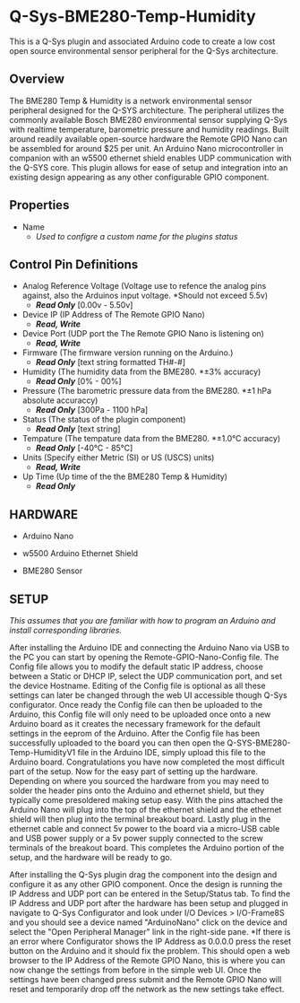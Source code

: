 # Q-Sys-BME280-Temp-Humidity
This is a Q-Sys plugin and associated Arduino code to create a low cost open source environmental sensor peripheral for the Q-Sys architecture.

## Overview
The BME280 Temp & Humidity is a network environmental sensor peripheral designed for the Q-SYS architecture. The peripheral utilizes the commonly available Bosch BME280 environmental sensor supplying Q-Sys with realtime temperature, barometric pressure and humidity readings. Built around readily available open-source hardware the Remote GPIO Nano can be assembled for around $25 per unit. An Arduino Nano microcontroller in companion with an w5500 ethernet shield enables UDP communication with the Q-SYS core. This plugin allows for ease of setup and integration into an existing design appearing as any other configurable GPIO component. 

## Properties
- Name
  - *Used to configre a custom name for the plugins status*

## Control Pin Definitions
- Analog Reference Voltage (Voltage use to refence the analog pins against, also the Arduinos input voltage. *Should not exceed 5.5v)
  - ***Read Only*** [0.00v - 5.50v]
- Device IP (IP Address of The Remote GPIO Nano)
  - ***Read, Write***
- Device Port (UDP port the The Remote GPIO Nano is listening on)
  - ***Read, Write***
- Firmware (The firmware version running on the Arduino.)
  - ***Read Only*** [text string formatted TH#-#]
- Humidity (The humidity data from the BME280. *±3% accuracy)
  - ***Read Only*** [0% - 00%]
- Pressure (The barometric pressure data from the BME280. *±1 hPa absolute accuraccy)
  - ***Read Only*** [300Pa - 1100 hPa]
- Status (The status of the plugin component)
  - ***Read Only*** [text string]
- Tempature (The tempature data from the BME280. *±1.0°C accuracy)
  - ***Read Only*** [-40°C - 85°C]
- Units (Specify either Metric (SI) or US (USCS) units)
  - ***Read, Write***
- Up Time (Up time of the the BME280 Temp & Humidity)
  - ***Read Only***


## HARDWARE

- Arduino Nano
  
- w5500 Arduino Ethernet Shield
  
- BME280 Sensor

## SETUP

*This assumes that you are familiar with how to program an Arduino and install corresponding libraries.*

After installing the Arduino IDE and connecting the Arduino Nano via USB to the PC you can start by opening the Remote-GPIO-Nano-Config file. The Config file allows you to modify the default static IP address, choose between a Static or DHCP IP, select the UDP communication port, and set the device Hostname. Editing of the Config file is optional as all these settings can later be changed through the web UI accessible though Q-Sys configurator. Once ready the Config file can then be uploaded to the Arduino, this Config file will only need to be uploaded once onto a new Arduino board as it creates the necessary framework for the default settings in the eeprom of the Arduino. After the Config file has been successfully uploaded to the board you can then open the Q-SYS-BME280-Temp-HumidityV1 file in the Arduino IDE, simply upload this file to the Arduino board. Congratulations you have now completed the most difficult part of the setup. Now for the easy part of setting up the hardware. Depending on where you sourced the hardware from you may need to solder the header pins onto the Arduino and ethernet shield, but they typically come presoldered making setup easy. With the pins attached the Arduino Nano will plug into the top of the ethernet shield and the ethernet shield will then plug into the terminal breakout board. Lastly plug in the ethernet cable and connect 5v power to the board via a micro-USB cable and USB power supply or a 5v power supply connected to the screw terminals of the breakout board. This completes the Arduino portion of the setup, and the hardware will be ready to go.

  After installing the Q-Sys plugin drag the component into the design and configure it as any other GPIO component. Once the design is running the IP Address and UDP port can be entered in the Setup/Status tab. To find the IP Address and UDP port after the hardware has been setup and plugged in navigate to Q-Sys Configurator and look under I/O Devices > I/O-Frame8S and you should see a device named "ArduinoNano" click on the device and select the "Open Peripheral Manager" link in the right-side pane. *If there is an error where Configurator shows the IP Address as 0.0.0.0 press the reset button on the Arduino and it should fix the problem. This should open a web browser to the IP Address of the Remote GPIO Nano, this is where you can now change the settings from before in the simple web UI. Once the settings have been changed press submit and the Remote GPIO Nano will reset and temporarily drop off the network as the new settings take effect.
